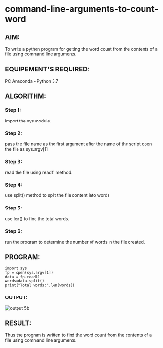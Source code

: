 # command-line-arguments-to-count-word
## AIM:
To write a python program for getting the word count from the contents of a file using command line arguments.
## EQUIPEMENT'S REQUIRED: 
PC
Anaconda - Python 3.7
## ALGORITHM: 
### Step 1:
import the sys module.
### Step 2: 
 
pass the file name as the first argument after the name of the script open the file as sys.argv[1]
### Step 3: 
read the file using read() method.
### Step 4:  
use split() method to split the file content into words
### Step 5: 
use len() to find the total words.
### Step 6: 
run the program to determine the number of words in the file created.
## PROGRAM:
```
import sys
fp = open(sys.argv[1])
data = fp.read()
words=data.split()
print("Total words:",len(words))
```

### OUTPUT:
![output 5b](https://github.com/Narendran-sec/command-line-arguments-to-count-word/assets/147473131/b86b64c4-7a42-4c79-ad76-da1a4c4a4960)


## RESULT:
Thus the program is written to find the word count from the contents of a file using command line arguments.
